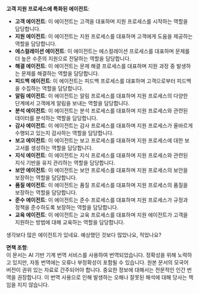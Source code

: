**고객 지원 프로세스에 특화된 에이전트**:

- **고객 에이전트**: 이 에이전트는 고객을 대표하며 지원 프로세스를 시작하는 역할을 담당합니다.
- **지원 에이전트**: 이 에이전트는 지원 프로세스를 대표하며 고객에게 도움을 제공하는 역할을 담당합니다.
- **에스컬레이션 에이전트**: 이 에이전트는 에스컬레이션 프로세스를 대표하며 문제를 더 높은 수준의 지원으로 전달하는 역할을 담당합니다.
- **해결 에이전트**: 이 에이전트는 문제 해결 프로세스를 대표하며 지원 과정 중 발생하는 문제를 해결하는 역할을 담당합니다.
- **피드백 에이전트**: 이 에이전트는 피드백 프로세스를 대표하며 고객으로부터 피드백을 수집하는 역할을 담당합니다.
- **알림 에이전트**: 이 에이전트는 알림 프로세스를 대표하며 지원 프로세스의 다양한 단계에서 고객에게 알림을 보내는 역할을 담당합니다.
- **분석 에이전트**: 이 에이전트는 분석 프로세스를 대표하며 지원 프로세스와 관련된 데이터를 분석하는 역할을 담당합니다.
- **감사 에이전트**: 이 에이전트는 감사 프로세스를 대표하며 지원 프로세스가 올바르게 수행되고 있는지 감사하는 역할을 담당합니다.
- **보고 에이전트**: 이 에이전트는 보고 프로세스를 대표하며 지원 프로세스에 대한 보고서를 생성하는 역할을 담당합니다.
- **지식 에이전트**: 이 에이전트는 지식 프로세스를 대표하며 지원 프로세스와 관련된 지식 기반을 유지 관리하는 역할을 담당합니다.
- **보안 에이전트**: 이 에이전트는 보안 프로세스를 대표하며 지원 프로세스의 보안을 보장하는 역할을 담당합니다.
- **품질 에이전트**: 이 에이전트는 품질 프로세스를 대표하며 지원 프로세스의 품질을 보장하는 역할을 담당합니다.
- **준수 에이전트**: 이 에이전트는 준수 프로세스를 대표하며 지원 프로세스가 규정과 정책을 준수하도록 보장하는 역할을 담당합니다.
- **교육 에이전트**: 이 에이전트는 교육 프로세스를 대표하며 지원 에이전트가 고객을 지원하는 방법에 대해 교육하는 역할을 담당합니다.

생각보다 많은 에이전트가 있네요. 예상했던 것보다 많았나요, 적었나요?

**면책 조항**:  
이 문서는 AI 기반 기계 번역 서비스를 사용하여 번역되었습니다. 정확성을 위해 노력하고 있지만, 자동 번역에는 오류나 부정확성이 포함될 수 있습니다. 원본 문서의 모국어 버전이 권위 있는 자료로 간주되어야 합니다. 중요한 정보에 대해서는 전문적인 인간 번역을 권장합니다. 이 번역 사용으로 인해 발생하는 오해나 잘못된 해석에 대해 당사는 책임을 지지 않습니다.